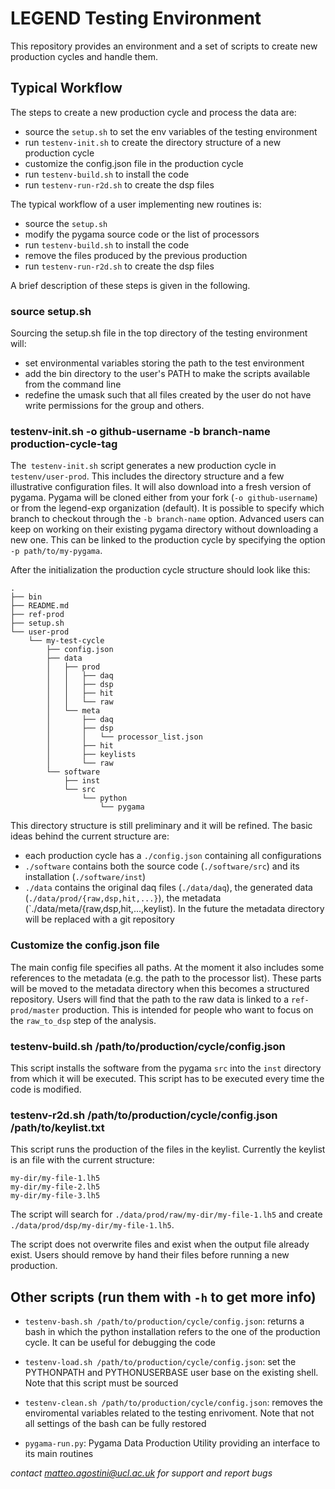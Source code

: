 # LEGEND Testing Environment

This repository provides an environment and a set of scripts to create new production cycles and handle them. 

## Typical Workflow
The steps to create a new production cycle and process the data are:
* source the `setup.sh` to set the env variables of the testing environment
* run `testenv-init.sh` to create the directory structure of a new production cycle 
* customize the config.json file in the production cycle 
* run `testenv-build.sh` to install the code
* run `testenv-run-r2d.sh` to create the dsp files

The typical workflow of a user implementing new routines is:
* source the `setup.sh`
* modify the pygama source code or the list of processors
* run `testenv-build.sh` to install the code
* remove the files produced by the previous production
* run `testenv-run-r2d.sh` to create the dsp files

A brief description of these steps is given in the following.

### source setup.sh
Sourcing the setup.sh file in the top directory of the testing environment will:
* set environmental variables storing the path to the test environment
* add the bin directory to the user's PATH to make the scripts available from the command line
* redefine the umask such that all files created by the user do not have write permissions for the group and others.


### testenv-init.sh -o github-username -b branch-name production-cycle-tag
The` testenv-init.sh` script generates a new production cycle in `testenv/user-prod`. This includes the directory structure and a few illustrative configuration files. It will also download into a fresh version of pygama. Pygama will be cloned either from your fork (`-o github-username`) or from the legend-exp organization (default). It is possible to specify which branch to checkout through the `-b branch-name` option. Advanced users can keep on working on their existing pygama directory without downloading a new one. This can be linked to the production cycle by specifying the option `-p path/to/my-pygama`.

After the initialization the production cycle structure should look like this:
```
.
├── bin 
├── README.md
├── ref-prod
├── setup.sh
└── user-prod
    └── my-test-cycle
        ├── config.json
        ├── data
        │   ├── prod
        │   │   ├── daq
        │   │   ├── dsp
        │   │   ├── hit
        │   │   └── raw
        │   └── meta
        │       ├── daq
        │       ├── dsp
        │       │   └── processor_list.json
        │       ├── hit
        │       ├── keylists
        │       └── raw
        └── software
            ├── inst
            └── src
                └── python
                    └── pygama
```

This directory structure is still preliminary and it will be refined. The basic ideas behind the current structure are:
* each production cycle has a `./config.json` containing all configurations 
* `./software` contains both the source code (`./software/src`) and its installation (`./software/inst`)
* `./data` contains the original daq files (`./data/daq`), the generated data (`./data/prod/{raw,dsp,hit,...}`), the metadata (`./data/meta/{raw,dsp,hit,...,keylist). In the future the metadata directory will be replaced with a git repository


### Customize the config.json file

The main config file specifies all paths. At the moment it also includes some references to the metadata (e.g. the path to the processor list). These parts will be moved to the metadata directory when this becomes a structured repository.  Users will find that the path to the raw data is linked to a `ref-prod/master` production. This is intended for people who want to focus on the `raw_to_dsp` step of the analysis. 

### testenv-build.sh /path/to/production/cycle/config.json

This script installs the software from the pygama `src` into the `inst` directory from which it will be executed. This script has to be executed every time the code is modified.


### testenv-r2d.sh /path/to/production/cycle/config.json /path/to/keylist.txt

This script runs the production of the files in the keylist. Currently the keylist is an file with the current structure:
```
my-dir/my-file-1.lh5
my-dir/my-file-2.lh5
my-dir/my-file-3.lh5
```
The script will search for `./data/prod/raw/my-dir/my-file-1.lh5` and create
`./data/prod/dsp/my-dir/my-file-1.lh5`. 

The script does not overwrite files and exist when the output file already exist. Users should remove by hand their files before running a new production.

## Other scripts (run them with `-h` to get more info)
* `testenv-bash.sh /path/to/production/cycle/config.json`: returns a bash in which the python installation refers to the one of the production cycle. It can be useful for debugging the code

* `testenv-load.sh /path/to/production/cycle/config.json`: set the PYTHONPATH and PYTHONUSERBASE user base on the existing shell. Note that this script must be sourced

* `testenv-clean.sh /path/to/production/cycle/config.json`: removes the enviromental variables related to the testing enrivoment. Note that not all settings of the bash can be fully restored

* `pygama-run.py`: Pygama Data Production Utility providing an interface to its main routines


*contact <matteo.agostini@ucl.ac.uk> for support and report bugs*
